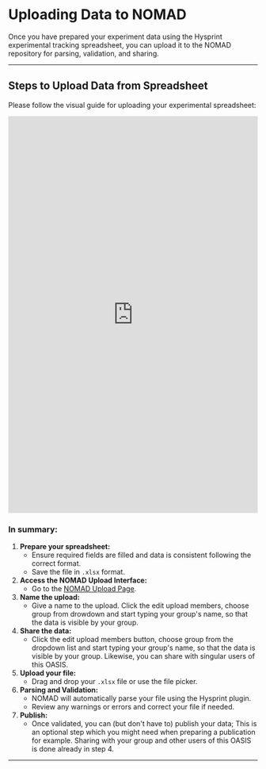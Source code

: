 # Uploading Data to NOMAD

Once you have prepared your experiment data using the Hysprint experimental tracking spreadsheet, you can upload it to the NOMAD repository for parsing, validation, and sharing.

---

## Steps to Upload Data from Spreadsheet
Please follow the visual guide for uploading your experimental spreadsheet:

<iframe src="https://scribehow.com/embed/How_to_Work_on_the_HZB_Nomad_Oasis__bRbhHOaCR2S3dBIeQLYw8A" width="100%" height="800" allow="fullscreen" style="aspect-ratio: 1 / 1; border: 0; min-height: 480px"></iframe>

### In summary:
1. **Prepare your spreadsheet:**
      - Ensure required fields are filled and data is consistent following the correct format.
      - Save the file in `.xlsx` format.
2. **Access the NOMAD Upload Interface:**
      - Go to the [NOMAD Upload Page](https://nomad-lab.eu/prod/v1/staging/gui/upload).
3. **Name the upload:**
      - Give a name to the upload. Click the edit upload members, choose group from drowdown and start typing your group's name, so that the data is visible by your group.
4. **Share the data:**
      - Click the edit upload members button, choose group from the dropdown list and start typing your group's name, so that the data is visible by your group. Likewise, you can share with singular users of this OASIS.
5. **Upload your file:**
      - Drag and drop your `.xlsx` file or use the file picker.
6. **Parsing and Validation:**
      - NOMAD will automatically parse your file using the Hysprint plugin.
      - Review any warnings or errors and correct your file if needed.
7. **Publish:**
      - Once validated, you can (but don't have to) publish your data; This is an optional step which you might need when preparing a publication for example. Sharing with your group and other users of this OASIS is done already in step 4. 

---




